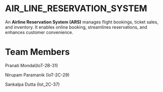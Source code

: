 # AIR_LINE_RESERVATION_SYSTEM
 An **Airline Reservation System (ARS)** manages flight bookings, ticket sales, and inventory. It enables online booking, streamlines reservations, and enhances customer convenience.
# Team Members 
Pranati Mondal(IoT-2B-31)

Nirupam Paramanik (IoT-2C-29)

Sankalpa Dutta (Iot_2C-37)
